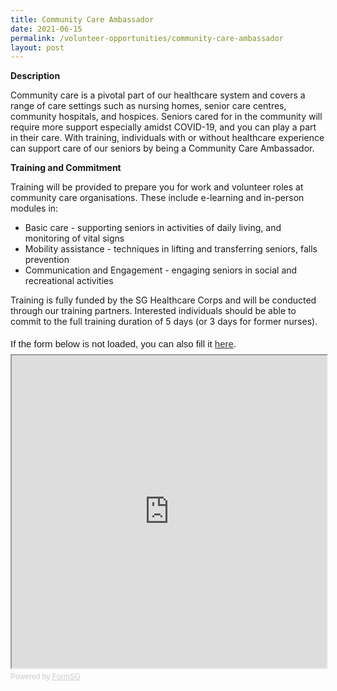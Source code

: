 ```yaml
---
title: Community Care Ambassador
date: 2021-06-15
permalink: /volunteer-opportunities/community-care-ambassador
layout: post
---
```

**Description**

Community care is a pivotal part of our healthcare system and covers a range of care settings such as nursing homes, senior care centres, community hospitals, and hospices. Seniors cared for in the community will require more support especially amidst COVID-19, and you can play a part in their care. With training, individuals with or without healthcare experience can support care of our seniors by being a Community Care Ambassador.

**Training and Commitment**

Training will be provided to prepare you for work and volunteer roles at community care organisations. These include e-learning and in-person modules in:
* Basic care - supporting seniors in activities of daily living, and monitoring of vital signs
* Mobility assistance - techniques in lifting and transferring seniors, falls prevention
* Communication and Engagement - engaging seniors in social and recreational activities

Training is fully funded by the SG Healthcare Corps and will be conducted through our training partners. Interested individuals should be able to commit to the full training duration of 5 days (or 3 days for former nurses).

<div style="font-family:Sans-Serif;font-size:15px;color:#000;opacity:0.9;padding-top:5px;padding-bottom:8px">If the form below is not loaded, you can also fill it <a href="https://form.gov.sg/609b2c037edfbf0011a46ebe">here</a>.</div>

<!-- Change the width and height values to suit you best -->
<iframe id="iframe" src="https://form.gov.sg/609b2c037edfbf0011a46ebe" style="width:100%;height:500px"></iframe>

<div style="font-family:Sans-Serif;font-size:12px;color:#999;opacity:0.5;padding-top:5px">Powered by <a href="https://form.gov.sg" style="color: #999">FormSG</a></div>